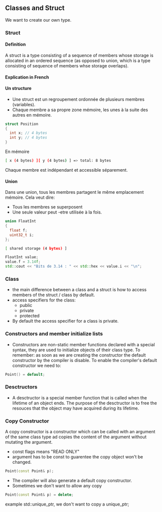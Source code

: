 ## Classes and Struct

We want to create our own type.

### Struct
#### Definition
A struct is a type consisting of a sequence of members whose storage is allocated in an ordered sequence (as opposed to union, which is a type consisting of sequence of members whse storage overlaps).
#### Explication in French
#### Un structure
- Une struct est un regroupement ordonnée de plusieurs membres (variables).
- Chaque membre a sa propre zone mémoire, les unes à la suite des autres en mémoire.
```cpp
struct Position
{
  int x; // 4 bytes
  int y; // 4 bytes
}
```
En mémoire
```bash
[ x (4 bytes) ][ y (4 bytes) ] => total: 8 bytes
```
Chaque membre est indépendant et accessible séparement.
#### Union
Dans une union, tous les membres partagent le même emplacement mémoire.
Cela veut dire:
- Tous les membres se superposent
- Une seule valeur peut -etre utilisée à la fois.
```cpp
union FloatInt
{
  float f;
  uint32_t i;
};
```
```bash
[ shared storage (4 bytes) ]
```
```cpp
FloatInt value;
value.f = 3.14f;
std::cout << "Bits de 3.14 : " << std::hex << value.i << "\n";
```

### Class
- the main difference between a class and a struct is how to access members of the struct / class by default.
- access specifiers for the class:
  - public
  - private
  - protected
- By default the access specifier for a class is private.

### Constructors and member initialize lists
- Constructors are non-static member functions declared with a special syntax, they are used to initialize objects of their class type.
To remember: as soon as we are creating the constructor the default constructor by the compiler is disable. To enable the compiler's default constructor we need to:
```cpp
Point() = default;
```

### Desctructors
- A desctructor is a special member function that is called when the lifetime of an object ends. The purpose of the desctructor is to free the resouces that the object may have acquired during its lifetime.
### Copy Constructor
A copy constructor is a constructor which can be called with an argument of the same class type ad copies the content of the argument without mutating the argument.
- const flags means "READ ONLY"
- argument has to be const to guarentee the copy object won't be changed.
```cpp
Point(const Point& p);
```
- The compiler will also generate a default copy constructor.
- Sometimes we don't want to allow any copy
```cpp
Point(const Point& p) = delete;
```
example std::unique_ptr<T>, we don't want to copy a unique_ptr;